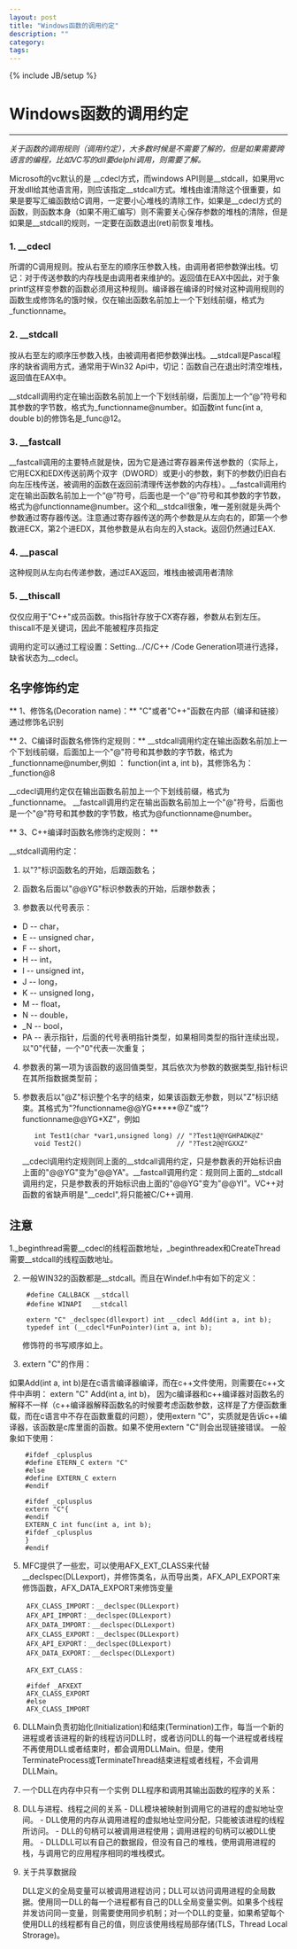 ```yaml
---
layout: post
title: "Windows函数的调用约定"
description: ""
category: 
tags: 
---
```


{% include JB/setup %}
# Windows函数的调用约定
---


*关于函数的调用规则（调用约定），大多数时候是不需要了解的，但是如果需要跨语言的编程，比如VC写的dll要delphi调用，则需要了解。*

<!--break-->

Microsoft的vc默认的是 \_\_cdecl方式，而windows
API则是\_\_stdcall，如果用vc开发dll给其他语言用，则应该指定\_\_stdcall方式。堆栈由谁清除这个很重要，如果是要写汇编函数给C调用，一定要小心堆栈的清除工作，如果是\_\_cdecl方式的函数，则函数本身（如果不用汇编写）则不需要关心保存参数的堆栈的清除，但是如果是\_\_stdcall的规则，一定要在函数退出(ret)前恢复堆栈。


### 1. \_\_cdecl

所谓的C调用规则。按从右至左的顺序压参数入栈，由调用者把参数弹出栈。切记：对于传送参数的内存栈是由调用者来维护的。返回值在EAX中因此，对于象printf这样变参数的函数必须用这种规则。编译器在编译的时候对这种调用规则的函数生成修饰名的饿时候，仅在输出函数名前加上一个下划线前缀，格式为\_functionname。 

### 2. \_\_stdcall 

按从右至左的顺序压参数入栈，由被调用者把参数弹出栈。\__stdcall是Pascal程序的缺省调用方式，通常用于Win32 Api中，切记：函数自己在退出时清空堆栈，返回值在EAX中。

\_\_stdcall调用约定在输出函数名前加上一个下划线前缀，后面加上一个“@”符号和其参数的字节数，格式为_functionname@number。如函数int func(int a, double b)的修饰名是_func@12。

### 3. \_\_fastcall

\__fastcall调用的主要特点就是快，因为它是通过寄存器来传送参数的（实际上，它用ECX和EDX传送前两个双字（DWORD）或更小的参数，剩下的参数仍旧自右向左压栈传送，被调用的函数在返回前清理传送参数的内存栈）。\__fastcall调用约定在输出函数名前加上一个“@”符号，后面也是一个“@”符号和其参数的字节数，格式为@functionname@number。这个和__stdcall很象，唯一差别就是头两个参数通过寄存器传送。注意通过寄存器传送的两个参数是从左向右的，即第一个参数进ECX，第2个进EDX，其他参数是从右向左的入stack。返回仍然通过EAX.

### 4. __pascal

这种规则从左向右传递参数，通过EAX返回，堆栈由被调用者清除

### 5. __thiscall

仅仅应用于"C++"成员函数。this指针存放于CX寄存器，参数从右到左压。thiscall不是关键词，因此不能被程序员指定 

调用约定可以通过工程设置：Setting.../C/C++ /Code Generation项进行选择，缺省状态为__cdecl。

## 名字修饰约定

** 1、修饰名(Decoration name)：**
"C"或者"C++"函数在内部（编译和链接）通过修饰名识别

** 2、C编译时函数名修饰约定规则：**
\_\_stdcall调用约定在输出函数名前加上一个下划线前缀，后面加上一个"@"符号和其参数的字节数，格式为\_functionname@number,例如
： function(int a, int b)，其修饰名为：\_function@8

\_\_cdecl调用约定仅在输出函数名前加上一个下划线前缀，格式为\_functionname。
\_\_fastcall调用约定在输出函数名前加上一个"@"符号，后面也是一个"@"符号和其参数的字节数，格式为@functionname@number。

** 3、C++编译时函数名修饰约定规则： **

\_\_stdcall调用约定：  

1. 以"?"标识函数名的开始，后跟函数名；  

2. 函数名后面以"@@YG"标识参数表的开始，后跟参数表；  

3. 参数表以代号表示：   
  - D  -- char，
  - E  -- unsigned char，
  - F  -- short，
  - H  -- int，
  - I  -- unsigned int，
  - J  -- long，
  - K  -- unsigned long，
  - M  -- float，
  - N  -- double，
  - _N -- bool，
  - PA -- 表示指针，后面的代号表明指针类型，如果相同类型的指针连续出现，以"0"代替，一个"0"代表一次重复；

4. 参数表的第一项为该函数的返回值类型，其后依次为参数的数据类型,指针标识在其所指数据类型前；

5. 参数表后以"@Z"标识整个名字的结束，如果该函数无参数，则以"Z"标识结束。其格式为"?functionname@@YG*****@Z"或"?functionname@@YG*XZ"，例如

          int Test1(char *var1,unsigned long) // "?Test1@@YGHPADK@Z"
          void Test2()                        // "?Test2@@YGXXZ"

   \_\_cdecl调用约定规则同上面的\_\_stdcall调用约定，只是参数表的开始标识由上面的"@@YG"变为"@@YA"。\_\_fastcall调用约定：规则同上面的\_\_stdcall调用约定，只是参数表的开始标识由上面的"@@YG"变为"@@YI"。VC++对函数的省缺声明是"\_\_cedcl",将只能被C/C++调用.

## 注意
1.\_beginthread需要\_\_cdecl的线程函数地址，\_beginthreadex和CreateThread需要\_\_stdcall的线程函数地址。

2. 一般WIN32的函数都是\_\_stdcall。而且在Windef.h中有如下的定义：

        #define CALLBACK __stdcall
        #define WINAPI　 __stdcall

        extern "C" _declspec(dllexport) int __cdecl Add(int a, int b);
        typedef int (__cdecl*FunPointer)(int a, int b);
        
   修饰符的书写顺序如上。

4. extern "C"的作用：

  如果Add(int a, int b)是在c语言编译器编译，而在c++文件使用，则需要在c++文件中声明： extern "C" Add(int a, int b)， 因为c编译器和c++编译器对函数名的解释不一样（c++编译器解释函数名的时候要考虑函数参数，这样是了方便函数重载，而在c语言中不存在函数重载的问题），使用extern "C"，实质就是告诉c++编译器，该函数是c库里面的函数。如果不使用extern "C"则会出现链接错误。 一般象如下使用：
    
        #ifdef _cplusplus 
        #define ETERN_C extern "C"
        #else
        #define EXTERN_C extern
        #endif
        
        #ifdef _cplusplus 
        extern "C"{
        #endif 
        EXTERN_C int func(int a, int b); 
        #ifdef _cplusplus 
        } 
        #endif

5. MFC提供了一些宏，可以使用AFX_EXT_CLASS来代替\_\_declspec(DLLexport)，并修饰类名，从而导出类，AFX_API_EXPORT来修饰函数，AFX_DATA_EXPORT来修饰变量

        AFX_CLASS_IMPORT：__declspec(DLLexport)
        AFX_API_IMPORT：__declspec(DLLexport)
        AFX_DATA_IMPORT：__declspec(DLLexport)
        AFX_CLASS_EXPORT：__declspec(DLLexport)
        AFX_API_EXPORT：__declspec(DLLexport)
        AFX_DATA_EXPORT：__declspec(DLLexport)
        
        AFX_EXT_CLASS：
        
        #ifdef _AFXEXT 
        AFX_CLASS_EXPORT
        #else
        AFX_CLASS_IMPORT

6. DLLMain负责初始化(Initialization)和结束(Termination)工作，每当一个新的进程或者该进程的新的线程访问DLL时，或者访问DLL的每一个进程或者线程不再使用DLL或者结束时，都会调用DLLMain。但是，使用TerminateProcess或TerminateThread结束进程或者线程，不会调用DLLMain。

7. 一个DLL在内存中只有一个实例
    DLL程序和调用其输出函数的程序的关系：
 1. DLL与进程、线程之间的关系
        - DLL模块被映射到调用它的进程的虚拟地址空间。
        - DLL使用的内存从调用进程的虚拟地址空间分配，只能被该进程的线程所访问。
        - DLL的句柄可以被调用进程使用；调用进程的句柄可以被DLL使用。
        - DLLDLL可以有自己的数据段，但没有自己的堆栈，使用调用进程的栈，与调用它的应用程序相同的堆栈模式。

 2. 关于共享数据段

    DLL定义的全局变量可以被调用进程访问；DLL可以访问调用进程的全局数据。使用同一DLL的每一个进程都有自己的DLL全局变量实例。如果多个线程并发访问同一变量，则需要使用同步机制；对一个DLL的变量，如果希望每个使用DLL的线程都有自己的值，则应该使用线程局部存储(TLS，Thread Local Strorage)。
